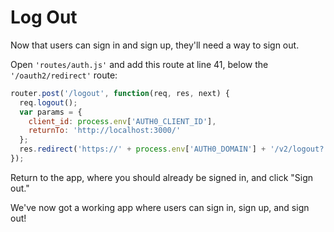# Log Out

Now that users can sign in and sign up, they'll need a way to sign out.

Open `'routes/auth.js'` and add this route at line 41, below the
`'/oauth2/redirect'` route:

```js
router.post('/logout', function(req, res, next) {
  req.logout();
  var params = {
    client_id: process.env['AUTH0_CLIENT_ID'],
    returnTo: 'http://localhost:3000/'
  };
  res.redirect('https://' + process.env['AUTH0_DOMAIN'] + '/v2/logout?' + qs.stringify(params));
});
```

Return to the app, where you should already be signed in, and click "Sign out."

We've now got a working app where users can sign in, sign up, and sign out!
